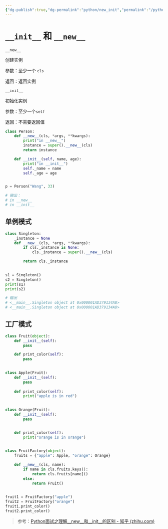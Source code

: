 ```yaml
---
{"dg-publish":true,"dg-permalink":"python/new_init","permalink":"/python/new_init/","dgHomeLink":true,"dgPassFrontmatter":false}
---
```




# `__init__` 和 `__new__` 


`__new__` 

创建实例

参数：至少一个 `cls`

返回：返回实例


`__init__` 

初始化实例

参数：至少一个`self`

返回：不需要返回值

```python
class Person:
    def __new__(cls, *args, **kwargs):
        print("in __new__")
        instance = super().__new__(cls)
        return instance

    def __init__(self, name, age):
        print("in __init__")
        self._name = name
        self._age = age


p = Person("Wang", 33)

# 输出：
# in __new__ 
# in __init__
```

## 单例模式


```python
class Singleton:
    _instance = None
    def __new__(cls, *args, **kwargs):
        if cls._instance is None:
            cls._instance = super().__new__(cls)

        return cls._instance
  

s1 = Singleton()
s2 = Singleton()
print(s1)
print(s2)

# 输出
# <__main__.Singleton object at 0x000001AD379134A8> 
# <__main__.Singleton object at 0x000001AD379134A8>
```


## 工厂模式


```python
class Fruit(object):
    def __init__(self):
        pass

    def print_color(self):
        pass
  

class Apple(Fruit):
    def __init__(self):
        pass
  
    def print_color(self):
        print("apple is in red")
  

class Orange(Fruit):
    def __init__(self):
        pass


    def print_color(self):
        print("orange is in orange")
  

class FruitFactory(object):
    fruits = {"apple": Apple, "orange": Orange}

    def __new__(cls, name):
        if name in cls.fruits.keys():
            return cls.fruits[name]()
        else:
            return Fruit()
  

fruit1 = FruitFactory("apple")
fruit2 = FruitFactory("orange")
fruit1.print_color()    
fruit2.print_color()
```


> 参考：[Python面试之理解__new__和__init__的区别 - 知乎 (zhihu.com)](https://zhuanlan.zhihu.com/p/35943253)